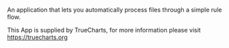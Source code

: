 An application that lets you automatically process files through a simple rule flow.

This App is supplied by TrueCharts, for more information please visit https://truecharts.org
